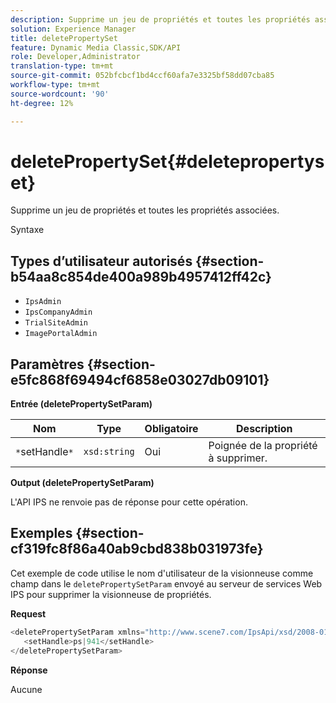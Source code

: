 ```yaml
---
description: Supprime un jeu de propriétés et toutes les propriétés associées.
solution: Experience Manager
title: deletePropertySet
feature: Dynamic Media Classic,SDK/API
role: Developer,Administrator
translation-type: tm+mt
source-git-commit: 052bfcbcf1bd4ccf60afa7e3325bf58dd07cba85
workflow-type: tm+mt
source-wordcount: '90'
ht-degree: 12%

---
```



# deletePropertySet{#deletepropertyset}

Supprime un jeu de propriétés et toutes les propriétés associées.

Syntaxe

## Types d’utilisateur autorisés {#section-b54aa8c854de400a989b4957412ff42c}

* `IpsAdmin`
* `IpsCompanyAdmin`
* `TrialSiteAdmin`
* `ImagePortalAdmin`

## Paramètres {#section-e5fc868f69494cf6858e03027db09101}

**Entrée (deletePropertySetParam)**

| Nom | Type | Obligatoire | Description |
|---|---|---|---|
| `*`setHandle`*` | `xsd:string` | Oui | Poignée de la propriété à supprimer. |

**Output (deletePropertySetParam)**

L&#39;API IPS ne renvoie pas de réponse pour cette opération.

## Exemples {#section-cf319fc8f86a40ab9cbd838b031973fe}

Cet exemple de code utilise le nom d&#39;utilisateur de la visionneuse comme champ dans le `deletePropertySetParam` envoyé au serveur de services Web IPS pour supprimer la visionneuse de propriétés.

**Request**

```java
<deletePropertySetParam xmlns="http://www.scene7.com/IpsApi/xsd/2008-01-15">
   <setHandle>ps|941</setHandle>
</deletePropertySetParam>
```

**Réponse**

Aucune
